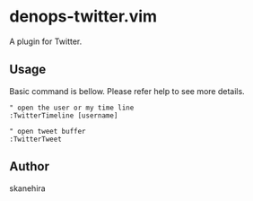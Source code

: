 # denops-twitter.vim
A plugin for Twitter.

## Usage
Basic command is bellow.
Please refer help to see more details.

```vim
" open the user or my time line
:TwitterTimeline [username]

" open tweet buffer
:TwitterTweet
```

## Author
skanehira
